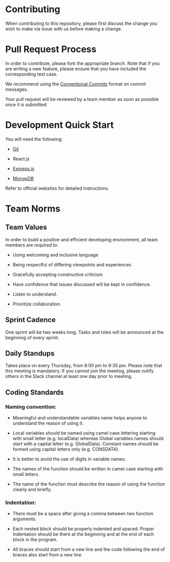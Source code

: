 # Contributing

When contributing to this repository, please first discuss the change you wish to make via issue with us before making a change.

# Pull Request Process

In order to contribute, please fork the appropriate branch. Note that if you are writing a new feature, please ensure that you have included the corresponding test case.

We recommend using the [Conventional Commits](https://www.conventionalcommits.org/en/v1.0.0/) format on commit messages.

Your pull request will be reviewed by a team member as soon as possible once it is submitted.

# Development Quick Start

You will need the following:

- [Git](https://github.com/git-guides/install-git)

- React.js

- [Express.js](https://expressjs.com/)

- [MongoDB](https://docs.mongodb.com/manual/installation/)

Refer to official websites for detailed instructions.

# Team Norms

## Team Values

In order to build a positive and efficient developing environment, all team members are required to:

- Using welcoming and inclusive language

- Being respectful of differing viewpoints and experiences

- Gracefully accepting constructive criticism

- Have confidence that issues discussed will be kept in confidence.

- Listen to understand.

- Prioritize collaboration.

## Sprint Cadence

One sprint will be two weeks long. Tasks and roles will be announced at the beginning of every sprint.

## Daily Standups

Takes place on every Thursday, from 8:00 pm to 9:30 pm. Please note that this meeting is mandatory. If you cannot join the meeting, please notify others in the Slack channel at least one day prior to meeting. 

## Coding Standards

### Naming convention:

- Meaningful and understandable variables name helps anyone to understand the reason of using it.

- Local variables should be named using camel case lettering starting with small letter (e.g. localData) whereas Global variables names should start with a capital letter (e.g. GlobalData). Constant names should be formed using capital letters only (e.g. CONSDATA).

- It is better to avoid the use of digits in variable names.

- The names of the function should be written in camel case starting with small letters.

- The name of the function must describe the reason of using the function clearly and briefly.

### Indentation:

- There must be a space after giving a comma between two function arguments.

- Each nested block should be properly indented and spaced.
Proper Indentation should be there at the beginning and at the end of each block in the program.

- All braces should start from a new line and the code following the end of braces also start from a new line.



